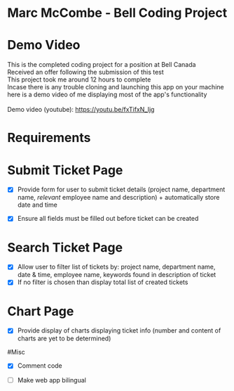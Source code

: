 # Marc McCombe - Bell Coding Project
# Demo Video
This is the completed coding project for a position at Bell Canada <br />
Received an offer following the submission of this test <br />
This project took me around 12 hours to complete <br/>
Incase there is any trouble cloning and launching this app on your machine here is a demo video of me displaying most of the app's functionality <br/> <br/>
Demo video (youtube): https://youtu.be/fxTifxN_Ijg
<br/>
# Requirements

# Submit Ticket Page
- [x] Provide form for user to submit ticket details (project name, department name, *relevant* employee name and description) + automatically store date and time
- [x] Ensure all fields must be filled out before ticket can be created


# Search Ticket Page
- [x] Allow user to filter list of tickets by: project name, department name, date & time, employee name, keywords found in description of ticket
- [x] If no filter is chosen than display total list of created tickets

# Chart Page
- [x] Provide display of charts displaying ticket info (number and content of charts are yet to be determined)

#Misc
- [x] Comment code
- [ ] Make web app bilingual


